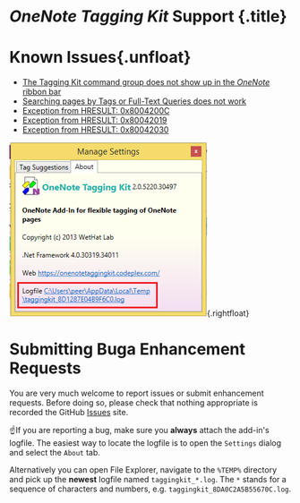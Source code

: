 # _OneNote Tagging Kit_ Support {.title}

# Known Issues{.unfloat}

* [The Tagging Kit command group does not show up in the _OneNote_ ribbon bar](Tagging%20Kit%20Not%20Shown%20in%20Ribbon.md)
* [Searching pages by Tags or Full-Text Queries does not work](Searching-pages-by-Tags-or-Full-Text-Queries-does-not-work.md)
* [Exception from HRESULT: 0x8004200C](0x8004200C.md)
* [Exception from HRESULT: 0x80042019](0x80042019.md)
* [Exception from HRESULT: 0x80042030](0x80042030.md)

![Screenshot](images/TroubleshootingTips_log.png){.rightfloat}
    
# Submitting Buga Enhancement Requests

You are very much welcome to report issues or submit enhancement requests.
Before doing so, please check that nothing
appropriate is recorded  the GitHub
[Issues](https://github.com/WetHat/OnenoteTaggingKit/issues) site.

:point_up:If you are reporting a bug, make sure you **always** attach the add-in's logfile.
The easiest way to locate the logfile is to open  the `Settings` dialog and
select the `About` tab.

Alternatively you can open File Explorer, navigate to the
`%TEMP%` directory and pick up the **newest** logfile named `taggingkit_*.log`.
The `*` stands for a sequence of characters and numbers, e.g.
`taggingkit_8DA0C2A5B55670C.log`.


